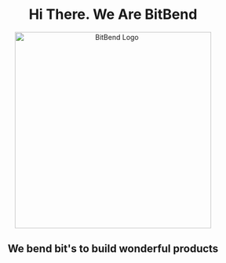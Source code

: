 <h1 align="center">
  Hi There. We Are BitBend
</h1>

<div align="center">
  <img src="https://github.com/user-attachments/assets/8f5ca4fb-d6c5-4739-9964-19e2cb7b96f1" alt="BitBend Logo" style="width: 400px; height: auto;">
</div>

<h2 align="center">
  We bend bit's to build wonderful products
</h2>
